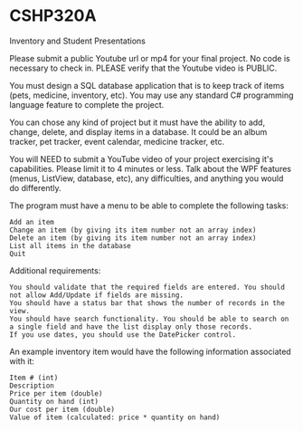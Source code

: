 # CSHP320A

Inventory and Student Presentations

Please submit a public Youtube url or mp4 for your final project. No code is necessary to check in. PLEASE verify that the Youtube video is PUBLIC.

You must design a SQL database application that is to keep track of items (pets, medicine, inventory, etc). You may use any standard C# programming language feature to complete the project.

You can chose any kind of project but it must have the ability to add, change, delete, and display items in a database. It could be an album tracker, pet tracker, event calendar, medicine tracker, etc.

You will NEED to submit a YouTube video of your project exercising it's capabilities. Please limit it to 4 minutes or less. Talk about the WPF features (menus, ListView, database, etc), any difficulties, and anything you would do differently.

The program must have a menu to be able to complete the following tasks:

    Add an item
    Change an item (by giving its item number not an array index)
    Delete an item (by giving its item number not an array index)
    List all items in the database
    Quit

Additional requirements:

    You should validate that the required fields are entered. You should not allow Add/Update if fields are missing.
    You should have a status bar that shows the number of records in the view.
    You should have search functionality. You should be able to search on a single field and have the list display only those records.
    If you use dates, you should use the DatePicker control.

An example inventory item would have the following information associated with it:

    Item # (int)
    Description
    Price per item (double)
    Quantity on hand (int)
    Our cost per item (double)
    Value of item (calculated: price * quantity on hand)

